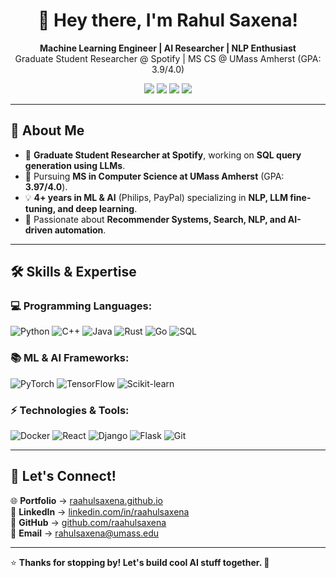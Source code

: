 <h1 align="center">👋 Hey there, I'm Rahul Saxena!</h1>

<p align="center">
  <strong>Machine Learning Engineer | AI Researcher | NLP Enthusiast</strong>  
  <br>Graduate Student Researcher @ Spotify | MS CS @ UMass Amherst (GPA: 3.9/4.0)<br>
</p>

<p align="center">
  <a href="https://raahulsaxena.github.io"><img src="https://img.shields.io/badge/Portfolio-%234285F4.svg?&style=for-the-badge&logo=google-chrome&logoColor=white" /></a>
  <a href="https://www.linkedin.com/in/raahulsaxena"><img src="https://img.shields.io/badge/LinkedIn-%230077B5.svg?&style=for-the-badge&logo=linkedin&logoColor=white" /></a>
  <a href="https://github.com/raahulsaxena"><img src="https://img.shields.io/badge/GitHub-%2312100E.svg?&style=for-the-badge&logo=github&logoColor=white" /></a>
  <a href="mailto:rahulsaxena@umass.edu"><img src="https://img.shields.io/badge/Email-D14836?&style=for-the-badge&logo=gmail&logoColor=white" /></a>
</p>

---

## 🚀 About Me
- 🔬 **Graduate Student Researcher at Spotify**, working on **SQL query generation using LLMs**.
- 📖 Pursuing **MS in Computer Science at UMass Amherst** (GPA: **3.97/4.0**).
- 💡 **4+ years in ML & AI** (Philips, PayPal) specializing in **NLP, LLM fine-tuning, and deep learning**.
- 🎯 Passionate about **Recommender Systems, Search, NLP, and AI-driven automation**.

---

## 🛠️ Skills & Expertise

### 💻 Programming Languages:
![Python](https://img.shields.io/badge/Python-3776AB?style=flat&logo=python&logoColor=white)
![C++](https://img.shields.io/badge/C++-00599C?style=flat&logo=cplusplus&logoColor=white)
![Java](https://img.shields.io/badge/Java-007396?style=flat&logo=java&logoColor=white)
![Rust](https://img.shields.io/badge/Rust-000000?style=flat&logo=rust&logoColor=white)
![Go](https://img.shields.io/badge/Go-00ADD8?style=flat&logo=go&logoColor=white)
![SQL](https://img.shields.io/badge/SQL-003B57?style=flat&logo=postgresql&logoColor=white)

### 📚 ML & AI Frameworks:
![PyTorch](https://img.shields.io/badge/PyTorch-EE4C2C?style=flat&logo=pytorch&logoColor=white)
![TensorFlow](https://img.shields.io/badge/TensorFlow-FF6F00?style=flat&logo=tensorflow&logoColor=white)
![Scikit-learn](https://img.shields.io/badge/Scikit--learn-F7931E?style=flat&logo=scikitlearn&logoColor=white)

### ⚡ Technologies & Tools:
![Docker](https://img.shields.io/badge/Docker-2496ED?style=flat&logo=docker&logoColor=white)
![React](https://img.shields.io/badge/React-61DAFB?style=flat&logo=react&logoColor=white)
![Django](https://img.shields.io/badge/Django-092E20?style=flat&logo=django&logoColor=white)
![Flask](https://img.shields.io/badge/Flask-000000?style=flat&logo=flask&logoColor=white)
![Git](https://img.shields.io/badge/Git-F05032?style=flat&logo=git&logoColor=white)

---



## 📢 Let's Connect!
🌐 **Portfolio** → [raahulsaxena.github.io](https://raahulsaxena.github.io)  
💼 **LinkedIn** → [linkedin.com/in/raahulsaxena](https://www.linkedin.com/in/raahulsaxena)  
🐙 **GitHub** → [github.com/raahulsaxena](https://github.com/raahulsaxena)  
📧 **Email** → [rahulsaxena@umass.edu](mailto:rahulsaxena@umass.edu)  

---

⭐ **Thanks for stopping by! Let's build cool AI stuff together. 🚀**
